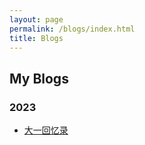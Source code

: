 ```yaml
---
layout: page
permalink: /blogs/index.html
title: Blogs
---
```


## My Blogs

### 2023

- [大一回忆录](https://starryious.github.io/KamdenWang2003.github.io/blogs/freshman)

